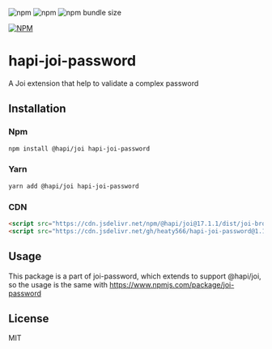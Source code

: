 ![npm](https://img.shields.io/npm/v/hapi-joi-password)
![npm](https://img.shields.io/npm/dw/hapi-joi-password)
![npm bundle size](https://img.shields.io/bundlephobia/min/hapi-joi-password)

[![NPM](https://nodei.co/npm/hapi-joi-password.png)](https://nodei.co/npm/hapi-joi-password/)

# hapi-joi-password

A Joi extension that help to validate a complex password

## Installation

### Npm

```sh
npm install @hapi/joi hapi-joi-password
```

### Yarn

```sh
yarn add @hapi/joi hapi-joi-password
```

### CDN

```html
<script src="https://cdn.jsdelivr.net/npm/@hapi/joi@17.1.1/dist/joi-browser.min.js"></script>
<script src="https://cdn.jsdelivr.net/gh/heaty566/hapi-joi-password@1.1.0/cdn/hapi-joi-password.min.js"></script>
```

## Usage

This package is a part of joi-password, which extends to support @hapi/joi, so the usage is the same with https://www.npmjs.com/package/joi-password

## License

MIT
